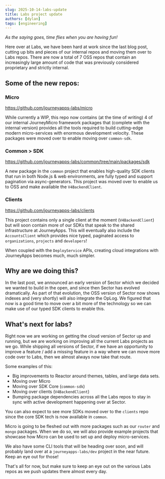 ```yaml
---
slug: 2025-10-14-labs-update
title: Labs project update
authors: [dylan]
tags: [engineering]
---
```


_As the saying goes, time flies when you are having fun!_

Here over at Labs, we have been hard at work since the last blog post, cutting up bits and pieces of our internal repos and moving them over to Labs repos.
There are now a total of 7 OSS repos that contain an increasingly large amount of code that was previously considered proprietary and strictly internal.

## Some of the new repos:

### Micro
https://github.com/journeyapps-labs/micro

While currently a WIP, this repo now contains (at the time of writing) 4 of our internal JourneyMicro framework packages that (complete with the internal version) provides all the tools required to
build cutting-edge modern micro-services with enormous development velocity. These packages were moved over to enable moving over `common-sdk`.

### Common > SDK
https://github.com/journeyapps-labs/common/tree/main/packages/sdk

A new package in the `common` project that enables high-quality SDK clients that run in both Node.js & web environments, are fully typed and support pagination via async-generators.
This project was moved over to enable us to OSS and make available the `V4BackendClient`.

### Clients
https://github.com/journeyapps-labs/clients

This project contains only a single client at the moment (`V4BackendClient`) but will soon contain more of our SDKs that speak to the shared infrastructure
at JourneyApps. This will eventually also include the `AccountsClient` which provides nice typed, paginated access to `organizations`, `projects` and `developers`!

When coupled with the `DeployService` APIs, creating cloud integrations with JourneyApps becomes much, much simpler.

## Why are we doing this?

In the last post, we announced an early version of Sector which we decided we wanted to build in the open, and since then Sector has evolved dramatically.
As part of that evolution, the OSS version of Sector now shows indexes and (very shortly) will also integrate the OpLog. We figured that now is a good time
to move over a bit more of the technology so we can make use of our typed SDK clients to enable this.

## What's next for labs?

Right now we are working on getting the cloud version of Sector up and running, but we are working on improving all the current Labs projects as we go.
While shipping all versions of Sector, if we have an opportunity to improve a feature / add a missing feature in a way where we can move more code over to Labs, 
then we almost always now take that route.

Some examples of this:
* Big improvements to Reactor around themes, tables, and large data sets.
* Moving over Micro
* Moving over SDK Core (`common-sdk`)
* Moving over clients (`V4BackendClient`)
* Bumping package dependencies across all the Labs repos to stay in sync with active development happening over at Sector.

You can also expect to see more SDKs moved over to the `clients` repo since the core SDK tech is now available in `common`.

Micro is going to be fleshed out with more packages such as our `router` and `mongo` packages. When we do so, we will also provide example projects
that showcase how Micro can be used to set up and deploy micro-services.

We also have some CLI tools that will be heading over soon, and will probably land over at a `journeyapps-labs/dev` project in the near future. Keep an eye out for those!

That's all for now, but make sure to keep an eye out on the various Labs repos as we push updates there almost every day. 
